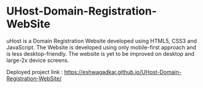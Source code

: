 # UHost-Domain-Registration-WebSite
uHost is a Domain Registration Website developed using HTML5, CSS3 and JavaScript. 
The Website is developed using only mobile-first approach and is less desktop-friendly. 
The website is yet to be improved on desktop and large-2x device screens.

Deployed project link : https://eshwagadkar.github.io/UHost-Domain-Registration-WebSite/
